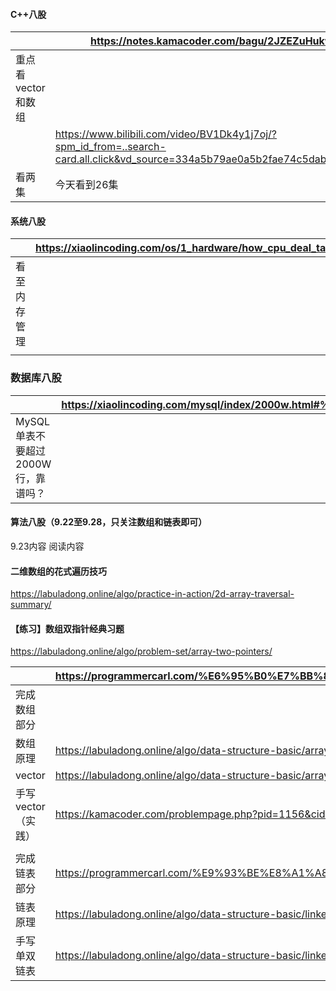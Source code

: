 #### C++八股

|              | https://notes.kamacoder.com/bagu/2JZEZuHukwi                                                                                |
| ------------ | --------------------------------------------------------------------------------------------------------------------------- |
| 重点看vector和数组 |                                                                                                                             |
|              | https://www.bilibili.com/video/BV1Dk4y1j7oj/?spm_id_from=..search-card.all.click&vd_source=334a5b79ae0a5b2fae74c5dab9051d5b |
| 看两集          | 今天看到26集                                                                                                                     |


#### 系统八股

|        | https://xiaolincoding.com/os/1_hardware/how_cpu_deal_task.htmlhttps://xiaolincoding.com/ |
| ------ | ---------------------------------------------------------------------------------------- |
| 看至内存管理 |                                                                                          |
|        |                                                                                          |
### 数据库八股

|                            | https://xiaolincoding.com/mysql/index/2000w.html#%E5%8D%95%E8%A1%A8%E5%BB%BA%E8%AE%AE%E5%80%BC |
| -------------------------- | ---------------------------------------------------------------------------------------------- |
| MySQL单表不要超过2000W<br>行，靠谱吗？ |                                                                                                |



#### 算法八股（9.22至9.28，只关注数组和链表即可）

9.23内容
阅读内容
#### 二维数组的花式遍历技巧
https://labuladong.online/algo/practice-in-action/2d-array-traversal-summary/
#### 【练习】数组双指针经典习题
https://labuladong.online/algo/problem-set/array-two-pointers/

|              | https://programmercarl.com/%E6%95%B0%E7%BB%84%E7%90%86%E8%AE%BA%E5%9F%BA%E7%A1%80.html |
| ------------ | -------------------------------------------------------------------------------------- |
| 完成数组部分       |                                                                                        |
| 数组原理         | https://labuladong.online/algo/data-structure-basic/array-basic/                       |
| vector       | https://labuladong.online/algo/data-structure-basic/array-implement/                   |
| 手写vector（实践） | https://kamacoder.com/problempage.php?pid=1156&cid=10&lid=105                          |
|              |                                                                                        |
| 完成链表部分       | https://programmercarl.com/%E9%93%BE%E8%A1%A8%E7%90%86%E8%AE%BA%E5%9F%BA%E7%A1%80.html |
| 链表原理         | https://labuladong.online/algo/data-structure-basic/linkedlist-basic/                  |
| 手写单双链表       | https://labuladong.online/algo/data-structure-basic/linkedlist-implement/              |
